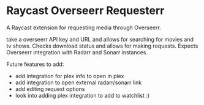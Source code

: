 # Raycast Overseerr Requesterr

A Raycast extension for requesting media through Overseerr.

take a overseerr API key and URL and allows for searching for movies and tv shows. Checks download status and allows for making requests. Expects Overseerr integration with Radarr and Sonarr instances.

Future features to add:
- add integration for plex info to open in plex
- add integration to open external radarr/sonarr link
- add editing request options
- look into adding plex integration to add to watchlist :)